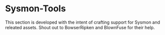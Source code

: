 # Sysmon-Tools

This section is developed with the intent of crafting support for Sysmon and releated assets.  Shout out to BowserRipken and BlownFuse for their help.
